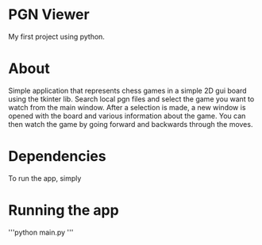 # PGN Viewer
My first project using python.
# About
Simple application that represents chess games in a simple 2D gui board
using the tkinter lib.
Search local pgn files and select the game you want to watch
from the main window.
After a selection is made, a new window is opened with the board and various
information about the game.
You can then watch the game by going forward and backwards through the moves.
# Dependencies
To run the app, simply
# Running the app
'''python main.py
'''